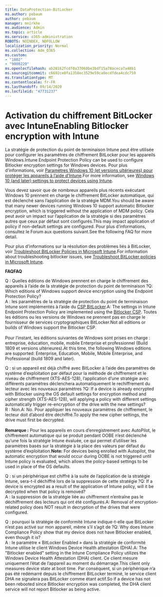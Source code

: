 ```yaml
---
title: DataProtection-BitLocker
ms.author: pebaum
author: pebaum
manager: mnirkhe
ms.audience: Admin
ms.topic: article
ms.service: o365-administration
ROBOTS: NOINDEX, NOFOLLOW
localization_priority: Normal
ms.collection: Adm_O365
ms.custom:
- "1802"
- "9000220"
ms.openlocfilehash: ab28162fcdf0a37060be3bdf15a78aceca7a48b1
ms.sourcegitcommit: c6692ce0fa1358ec3529e59ca0ecdfdea4cdc759
ms.translationtype: MT
ms.contentlocale: fr-FR
ms.lasthandoff: 09/14/2020
ms.locfileid: "47731237"
---
```

# <a name="enabling-bitlocker-encryption-with-intune"></a><span data-ttu-id="27f5b-102">Activation du chiffrement BitLocker avec Intune</span><span class="sxs-lookup"><span data-stu-id="27f5b-102">Enabling Bitlocker encryption with Intune</span></span>

 <span data-ttu-id="27f5b-103">La stratégie de protection du point de terminaison Intune peut être utilisée pour configurer les paramètres de chiffrement BitLocker pour les appareils Windows.</span><span class="sxs-lookup"><span data-stu-id="27f5b-103">Intune Endpoint Protection Policy can be used to configure Bitlocker encryption settings for Windows devices.</span></span> <span data-ttu-id="27f5b-104">Pour plus d’informations, voir [Paramètres Windows 10 (et versions ultérieures) pour protéger les appareils à l’aide d’Intune](https://docs.microsoft.com/intune/endpoint-protection-windows-10#windows-encryption).</span><span class="sxs-lookup"><span data-stu-id="27f5b-104">For more information, see [Windows 10 (and later) settings to protect devices using Intune](https://docs.microsoft.com/intune/endpoint-protection-windows-10#windows-encryption).</span></span>
 
<span data-ttu-id="27f5b-105">Vous devez savoir que de nombreux appareils plus récents exécutant Windows 10 prennent en charge le chiffrement BitLocker automatique, qui est déclenché sans l’application de la stratégie MDM.</span><span class="sxs-lookup"><span data-stu-id="27f5b-105">You should be aware that many newer devices running Windows 10 support automatic Bitlocker encryption, which is triggered without the application of MDM policy.</span></span> <span data-ttu-id="27f5b-106">Cela peut avoir un impact sur l’application de la stratégie si des paramètres autres que ceux par défaut sont configurés.</span><span class="sxs-lookup"><span data-stu-id="27f5b-106">This may impact application of policy if non-default settings are configured.</span></span> <span data-ttu-id="27f5b-107">Pour plus d’informations, consultez le Forum aux questions suivant.</span><span class="sxs-lookup"><span data-stu-id="27f5b-107">See the following FAQ for more detail.</span></span>
 
<span data-ttu-id="27f5b-108">Pour plus d’informations sur la résolution des problèmes liés à BitLocker, voir [Troubleshoot BitLocker Policies in Microsoft Intune](https://docs.microsoft.com/intune/protect/troubleshoot-bitlocker-policies).</span><span class="sxs-lookup"><span data-stu-id="27f5b-108">For information about troubleshooting bitlocker issues, see [Troubleshoot BitLocker policies in Microsoft Intune](https://docs.microsoft.com/intune/protect/troubleshoot-bitlocker-policies).</span></span>
 
 
<span data-ttu-id="27f5b-109">**FAQ**</span><span class="sxs-lookup"><span data-stu-id="27f5b-109">**FAQ**</span></span>

 <span data-ttu-id="27f5b-110">Q : Quelles éditions de Windows prennent en charge le chiffrement des appareils à l’aide de la stratégie de protection du point de terminaison ?</span><span class="sxs-lookup"><span data-stu-id="27f5b-110">Q: Which editions of Windows support device encryption using the Endpoint Protection Policy?</span></span><br>
 <span data-ttu-id="27f5b-111">A : les paramètres de la stratégie de protection du point de terminaison Intune sont implémentés à l’aide du [CSP BitLocker](https://docs.microsoft.com/windows/client-management/mdm/bitlocker-csp).</span><span class="sxs-lookup"><span data-stu-id="27f5b-111">A: The settings in Intune Endpoint Protection Policy  are implemented using the [Bitlocker CSP](https://docs.microsoft.com/windows/client-management/mdm/bitlocker-csp).</span></span> <span data-ttu-id="27f5b-112">Toutes les éditions ou les versions de Windows ne prennent pas en charge le fournisseur de services cryptographiques BitLocker.</span><span class="sxs-lookup"><span data-stu-id="27f5b-112">Not all editions or builds of Windows support the Bitlocker CSP.</span></span> <br><br>
      <span data-ttu-id="27f5b-113">Pour l’instant, les éditions suivantes de Windows sont prises en charge : entreprise, éducation, mobile, mobile Enterprise et professionnel (Build 1809 et versions ultérieures).</span><span class="sxs-lookup"><span data-stu-id="27f5b-113">At this time, the following Windows editions are supported: Enterprise, Education, Mobile, Mobile Enterprise, and Professional (build 1809 and later).</span></span>
 
<span data-ttu-id="27f5b-114">Q : si un appareil est déjà chiffré avec BitLocker à l’aide des paramètres de système d’exploitation par défaut pour la méthode de chiffrement et le niveau de chiffrement (XTS-AES-128), l’application d’une stratégie avec différents paramètres déclenchera automatiquement le rechiffrement du lecteur avec les nouveaux paramètres ?</span><span class="sxs-lookup"><span data-stu-id="27f5b-114">Q: If a device is already encrypted with Bitlocker using the OS default settings for encryption method and cipher strength (XTS-AES-128), will applying a policy with different settings automatically trigger re-encryption of the drive with the new settings?</span></span><br>
<span data-ttu-id="27f5b-115">R : Non.</span><span class="sxs-lookup"><span data-stu-id="27f5b-115">A: No.</span></span> <span data-ttu-id="27f5b-116">Pour appliquer les nouveaux paramètres de chiffrement, le lecteur doit d’abord être déchiffré.</span><span class="sxs-lookup"><span data-stu-id="27f5b-116">To apply the new cipher settings, the drive must first be decrypted.</span></span><br><br>
<span data-ttu-id="27f5b-117">**Remarque :** Pour les appareils en cours d’enregistrement avec AutoPilot, le chiffrement automatique qui se produit pendant OOBE n’est déclenché qu’une fois la stratégie Intune évaluée, ce qui permet d’utiliser les paramètres basés sur la stratégie à la place des valeurs par défaut du système d’exploitation.</span><span class="sxs-lookup"><span data-stu-id="27f5b-117">**Note:** For devices being enrolled with Autopilot, the automatic encryption that would occur during OOBE is not triggered until Intune policy is evaluated, which allows the policy-based settings to be used in place of the OS defaults.</span></span>
 
<span data-ttu-id="27f5b-118">Q : si un périphérique est chiffré à la suite de l’application de la stratégie Intune, sera-t-il déchiffré lors de la suppression de cette stratégie ?</span><span class="sxs-lookup"><span data-stu-id="27f5b-118">Q: If a device is encrypted as a result of the  application of Intune policy, will it be decrypted when that policy is removed?</span></span><br>
<span data-ttu-id="27f5b-119">A : la suppression de la stratégie liée au chiffrement n’entraîne pas le déchiffrement des lecteurs qui ont été configurés.</span><span class="sxs-lookup"><span data-stu-id="27f5b-119">A: Removal of encryption-related policy does NOT result in decryption of the drives that were configured.</span></span>
 
<span data-ttu-id="27f5b-120">Q : pourquoi la stratégie de conformité Intune indique-t-elle que BitLocker n’est pas activé sur mon appareil, même s’il s’agit de ?</span><span class="sxs-lookup"><span data-stu-id="27f5b-120">Q: Why does Intune Compliance Policy show that my device does not have Bitlocker enabled, even though it is?</span></span><br>
<span data-ttu-id="27f5b-121">A : le paramètre « BitLocker Enabled » dans la stratégie de conformité Intune utilise le client Windows Device Health attestation (DHA).</span><span class="sxs-lookup"><span data-stu-id="27f5b-121">A: The "Bitlocker enabled" setting in the Intune Compliance Policy utilizes the Windows Device Health Attestation  (DHA) client.</span></span> <span data-ttu-id="27f5b-122">Ce client mesure uniquement l’état de l’appareil au moment du démarrage.</span><span class="sxs-lookup"><span data-stu-id="27f5b-122">This client only measures device state at boot time.</span></span> <span data-ttu-id="27f5b-123">Par conséquent, si un périphérique n’a pas été redémarré depuis le chiffrement BitLocker terminé, le service client DHA ne signalera pas BitLocker comme étant actif.</span><span class="sxs-lookup"><span data-stu-id="27f5b-123">So if a device has not been rebooted since Bitlocker encryption was completed, the DHA client service will not report Bitlocker as being active.</span></span>
 
 